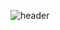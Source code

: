 ![header](https://capsule-render.vercel.app/api?type=waving&color=auto&height=300&section=header&text=Minseon%20Github&fontSize=90)

